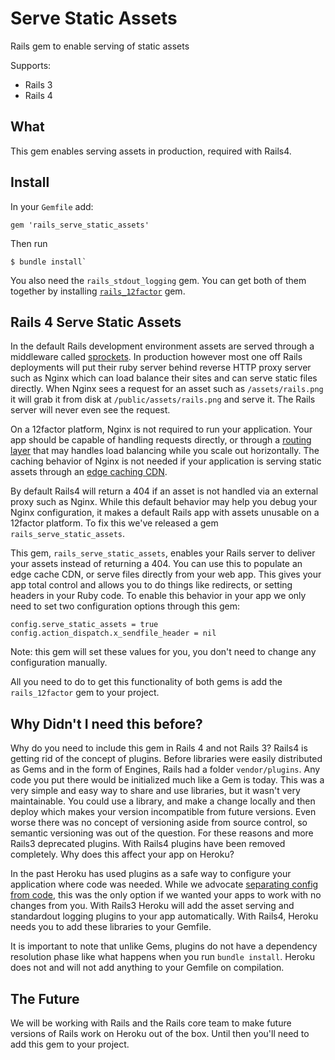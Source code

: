 # Serve Static Assets

Rails gem to enable serving of static assets

Supports:

- Rails 3
- Rails 4

## What

This gem enables serving assets in production, required with Rails4.

## Install

In your `Gemfile` add:

```
gem 'rails_serve_static_assets'
```

Then run

```
$ bundle install`
```

You also need the `rails_stdout_logging` gem. You can get both of them together by installing [`rails_12factor`](https://github.com/heroku/rails_12factor) gem.

## Rails 4 Serve Static Assets

In the default Rails development environment assets are served through a middleware called [sprockets](https://github.com/sstephenson/sprockets). In production however most one off Rails deployments will put their ruby server behind reverse HTTP proxy server such as Nginx which can load balance their sites and can serve static files directly. When Nginx sees a request for an asset such as `/assets/rails.png` it will grab it from disk at `/public/assets/rails.png` and serve it. The Rails server will never even see the request.

On a 12factor platform, Nginx is not required to run your application. Your app should be capable of handling requests directly, or through a [routing layer](https://devcenter.heroku.com/articles/http-routing) that may handles load balancing while you scale out horizontally. The caching behavior of Nginx is not needed if your application is serving static assets through an [edge caching CDN](https://en.wikipedia.org/wiki/Content_delivery_network).

By default Rails4 will return a 404 if an asset is not handled via an external proxy such as Nginx. While this default behavior may help you debug your Nginx configuration, it makes a default Rails app with assets unusable on a 12factor platform. To fix this we've released a gem `rails_serve_static_assets`.

This gem, `rails_serve_static_assets`, enables your Rails server to deliver your assets instead of returning a 404. You can use this to populate an edge cache CDN, or serve files directly from your web app. This gives your app total control and allows you to do things like redirects, or setting headers in your Ruby code. To enable this behavior in your app we only need to set two configuration options through this gem:

```
config.serve_static_assets = true
config.action_dispatch.x_sendfile_header = nil
```

Note: this gem will set these values for you, you don't need to change any configuration manually.

All you need to do to get this functionality of both gems is add the `rails_12factor` gem to your project.

## Why Didn't I need this before?

Why do you need to include this gem in Rails 4 and not Rails 3? Rails4 is getting rid of the concept of plugins. Before libraries were easily distributed as Gems and in the form of Engines, Rails had a folder `vendor/plugins`. Any code you put there would be initialized much like a Gem is today. This was a very simple and easy way to share and use libraries, but it wasn't very maintainable. You could use a library, and make a change locally and then deploy which makes your version incompatible from future versions. Even worse there was no concept of versioning aside from source control, so semantic versioning was out of the question. For these reasons and more Rails3 deprecated plugins. With Rails4 plugins have been removed completely. Why does this affect your app on Heroku?

In the past Heroku has used plugins as a safe way to configure your application where code was needed. While we advocate [separating config from code](http://12factor.net), this was the only option if we wanted your apps to work with no changes from you. With Rails3 Heroku will add the asset serving and standardout logging plugins to your app automatically. With Rails4, Heroku needs you to add these libraries to your Gemfile.

It is important to note that unlike Gems, plugins do not have a dependency resolution phase like what happens when you run `bundle install`. Heroku does not and will not add anything to your Gemfile on compilation.


## The Future

We will be working with Rails and the Rails core team to make future versions of Rails work on Heroku out of the box. Until then you'll need to add this gem to your project.


